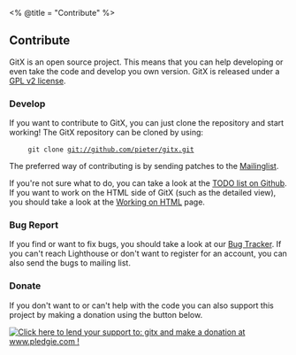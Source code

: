 <% @title = "Contribute"  %>
<h2>
	Contribute
</h2>
<p>
	GitX is an open source project. This means that you can help developing or even take the code and develop you own version.
	GitX is released under a <a href="http://github.com/pieter/gitx/tree/master/COPYING" title="GPL">GPL v2 license</a>. 
</p>
<h3>Develop</h3>

If you want to contribute to GitX, you can just clone the repository and start working! The GitX repository can be cloned by using:

<pre>
	<code>git clone <a href="git://github.com/pieter/gitx.git">git://github.com/pieter/gitx.git</a></code>
</pre>

The preferred way of contributing is by sending patches to the [Mailinglist](mailto:gitx@googlegroups.com).

If you're not sure what to do, you can take a look at the [TODO list on
Github](http://github.com/pieter/gitx/wikis/TODO). If you want to work on the
HTML side of GitX (such as the detailed view), you should take a look at the
[Working on HTML](http://github.com/pieter/gitx/wikis/workingonhtml) page.

<h3>Bug Report</h3>

If you find or want to fix bugs, you should take a look at our [Bug
Tracker](http://gitx.lighthouseapp.com/projects/17830-gitx). If you can't
reach Lighthouse or don't want to register for an account, you can also send the bugs to mailing list.
	
<h3>Donate</h3>
<p>
	If you don't want to or can't help with the code you can also support this project by making a donation using the button below.
</p>
<p>
	<a href='http://www.pledgie.com/campaigns/1816'><img alt='Click here to lend your support to: gitx and make a donation at www.pledgie.com !' src='http://www.pledgie.com/campaigns/1816.png?skin_name=chrome' style="border:0px"></a>
</p>


